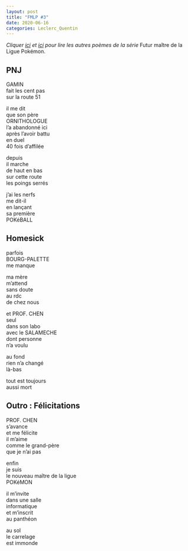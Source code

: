 ```yaml
---
layout: post
title: "FMLP #3"
date: 2020-06-16
categories: Leclerc_Quentin
---
```


*Cliquer [ici](https://internetexploreur.com/futur-maitre-de-la-ligue-pokemon/) et [ici](https://internetexploreur.com/FMLP-2/) pour lire les autres poèmes de la série* Futur maître de la Ligue Pokémon.

## PNJ

GAMIN  
fait les cent pas  
sur la route 51

il me dit  
que son père  
ORNITHOLOGUE  
l’a abandonné ici  
après l’avoir battu  
en duel  
40 fois d’affilée

depuis  
il marche  
de haut en bas  
sur cette route  
les poings serrés

j’ai les nerfs  
me dit-il  
en lançant  
sa première  
POKéBALL

## Homesick

parfois  
BOURG-PALETTE  
me manque

ma mère  
m’attend  
sans doute  
au rdc  
de chez nous

et PROF. CHEN  
seul  
dans son labo  
avec le SALAMECHE  
dont personne  
n’a voulu

au fond  
rien n’a changé  
là-bas

tout est toujours  
aussi mort

## Outro : Félicitations	

PROF. CHEN  
s’avance  
et me félicite  
il m’aime  
comme le grand-père  
que je n’ai pas

enfin  
je suis  
le nouveau maître 
de la ligue  
POKéMON

il m’invite  
dans une salle  
informatique  
et m’inscrit  
au panthéon

au sol  
le carrelage  
est immonde

